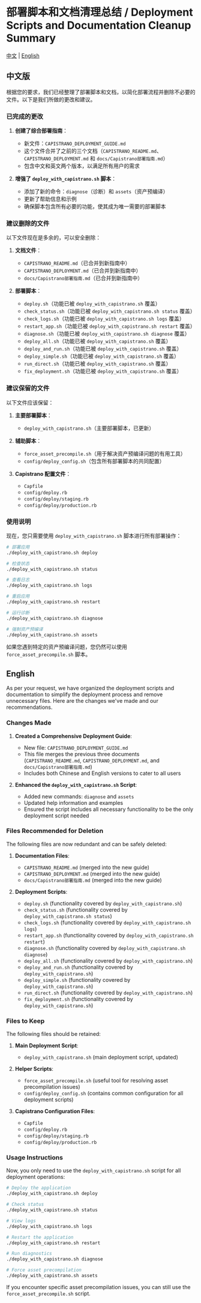 # 部署脚本和文档清理总结 / Deployment Scripts and Documentation Cleanup Summary

[中文](#中文版) | [English](#english)

<a id="中文版"></a>
## 中文版

根据您的要求，我们已经整理了部署脚本和文档，以简化部署流程并删除不必要的文件。以下是我们所做的更改和建议。

### 已完成的更改

1. **创建了综合部署指南**：
   - 新文件：`CAPISTRANO_DEPLOYMENT_GUIDE.md`
   - 这个文件合并了之前的三个文档（`CAPISTRANO_README.md`、`CAPISTRANO_DEPLOYMENT.md` 和 `docs/Capistrano部署指南.md`）
   - 包含中文和英文两个版本，以满足所有用户的需求

2. **增强了 `deploy_with_capistrano.sh` 脚本**：
   - 添加了新的命令：`diagnose`（诊断）和 `assets`（资产预编译）
   - 更新了帮助信息和示例
   - 确保脚本包含所有必要的功能，使其成为唯一需要的部署脚本

### 建议删除的文件

以下文件现在是多余的，可以安全删除：

1. **文档文件**：
   - `CAPISTRANO_README.md`（已合并到新指南中）
   - `CAPISTRANO_DEPLOYMENT.md`（已合并到新指南中）
   - `docs/Capistrano部署指南.md`（已合并到新指南中）

2. **部署脚本**：
   - `deploy.sh`（功能已被 `deploy_with_capistrano.sh` 覆盖）
   - `check_status.sh`（功能已被 `deploy_with_capistrano.sh status` 覆盖）
   - `check_logs.sh`（功能已被 `deploy_with_capistrano.sh logs` 覆盖）
   - `restart_app.sh`（功能已被 `deploy_with_capistrano.sh restart` 覆盖）
   - `diagnose.sh`（功能已被 `deploy_with_capistrano.sh diagnose` 覆盖）
   - `deploy_all.sh`（功能已被 `deploy_with_capistrano.sh` 覆盖）
   - `deploy_and_run.sh`（功能已被 `deploy_with_capistrano.sh` 覆盖）
   - `deploy_simple.sh`（功能已被 `deploy_with_capistrano.sh` 覆盖）
   - `run_direct.sh`（功能已被 `deploy_with_capistrano.sh` 覆盖）
   - `fix_deployment.sh`（功能已被 `deploy_with_capistrano.sh` 覆盖）

### 建议保留的文件

以下文件应该保留：

1. **主要部署脚本**：
   - `deploy_with_capistrano.sh`（主要部署脚本，已更新）

2. **辅助脚本**：
   - `force_asset_precompile.sh`（用于解决资产预编译问题的有用工具）
   - `config/deploy_config.sh`（包含所有部署脚本的共同配置）

3. **Capistrano 配置文件**：
   - `Capfile`
   - `config/deploy.rb`
   - `config/deploy/staging.rb`
   - `config/deploy/production.rb`

### 使用说明

现在，您只需要使用 `deploy_with_capistrano.sh` 脚本进行所有部署操作：

```bash
# 部署应用
./deploy_with_capistrano.sh deploy

# 检查状态
./deploy_with_capistrano.sh status

# 查看日志
./deploy_with_capistrano.sh logs

# 重启应用
./deploy_with_capistrano.sh restart

# 运行诊断
./deploy_with_capistrano.sh diagnose

# 强制资产预编译
./deploy_with_capistrano.sh assets
```

如果您遇到特定的资产预编译问题，您仍然可以使用 `force_asset_precompile.sh` 脚本。

<a id="english"></a>
## English

As per your request, we have organized the deployment scripts and documentation to simplify the deployment process and remove unnecessary files. Here are the changes we've made and our recommendations.

### Changes Made

1. **Created a Comprehensive Deployment Guide**:
   - New file: `CAPISTRANO_DEPLOYMENT_GUIDE.md`
   - This file merges the previous three documents (`CAPISTRANO_README.md`, `CAPISTRANO_DEPLOYMENT.md`, and `docs/Capistrano部署指南.md`)
   - Includes both Chinese and English versions to cater to all users

2. **Enhanced the `deploy_with_capistrano.sh` Script**:
   - Added new commands: `diagnose` and `assets`
   - Updated help information and examples
   - Ensured the script includes all necessary functionality to be the only deployment script needed

### Files Recommended for Deletion

The following files are now redundant and can be safely deleted:

1. **Documentation Files**:
   - `CAPISTRANO_README.md` (merged into the new guide)
   - `CAPISTRANO_DEPLOYMENT.md` (merged into the new guide)
   - `docs/Capistrano部署指南.md` (merged into the new guide)

2. **Deployment Scripts**:
   - `deploy.sh` (functionality covered by `deploy_with_capistrano.sh`)
   - `check_status.sh` (functionality covered by `deploy_with_capistrano.sh status`)
   - `check_logs.sh` (functionality covered by `deploy_with_capistrano.sh logs`)
   - `restart_app.sh` (functionality covered by `deploy_with_capistrano.sh restart`)
   - `diagnose.sh` (functionality covered by `deploy_with_capistrano.sh diagnose`)
   - `deploy_all.sh` (functionality covered by `deploy_with_capistrano.sh`)
   - `deploy_and_run.sh` (functionality covered by `deploy_with_capistrano.sh`)
   - `deploy_simple.sh` (functionality covered by `deploy_with_capistrano.sh`)
   - `run_direct.sh` (functionality covered by `deploy_with_capistrano.sh`)
   - `fix_deployment.sh` (functionality covered by `deploy_with_capistrano.sh`)

### Files to Keep

The following files should be retained:

1. **Main Deployment Script**:
   - `deploy_with_capistrano.sh` (main deployment script, updated)

2. **Helper Scripts**:
   - `force_asset_precompile.sh` (useful tool for resolving asset precompilation issues)
   - `config/deploy_config.sh` (contains common configuration for all deployment scripts)

3. **Capistrano Configuration Files**:
   - `Capfile`
   - `config/deploy.rb`
   - `config/deploy/staging.rb`
   - `config/deploy/production.rb`

### Usage Instructions

Now, you only need to use the `deploy_with_capistrano.sh` script for all deployment operations:

```bash
# Deploy the application
./deploy_with_capistrano.sh deploy

# Check status
./deploy_with_capistrano.sh status

# View logs
./deploy_with_capistrano.sh logs

# Restart the application
./deploy_with_capistrano.sh restart

# Run diagnostics
./deploy_with_capistrano.sh diagnose

# Force asset precompilation
./deploy_with_capistrano.sh assets
```

If you encounter specific asset precompilation issues, you can still use the `force_asset_precompile.sh` script.